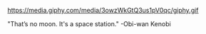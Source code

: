 https://media.giphy.com/media/3owzWkGtQ3us1pV0qc/giphy.gif

"That’s no moon. It's a space station." -Obi-wan Kenobi
